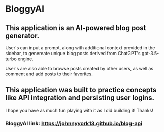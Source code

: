 # BloggyAI

## This application is an AI-powered blog post generator.

User's can input a prompt, along with additional context provided in the sidebar, to genereate unique
blog posts derived from ChatGPT's gpt-3.5-turbo engine. 

User's are also able to browse posts created by other users, as well as comment and add posts to their favorites. 


## This application was built to practice concepts like API integration and persisting user logins. 

I hope you have as much fun playing with it as I did building it! Thanks!


### BloggyAI link: https://johnnyyork13.github.io/blog-api

